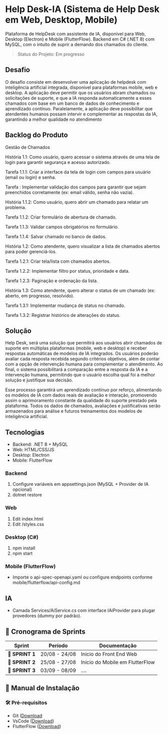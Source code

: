 # Help Desk-IA (Sistema de Help Desk em Web, Desktop, Mobile)

Plataforma de HelpDesk com assistente de IA, disponível para Web, Desktop (Electron) e Mobile (FlutterFlow). Backend em C# (.NET 8) com MySQL, com o intuito de suprir a demando dos chamados do cliente.

> Status do Projeto: Em progresso

 
## Desafio <a id="desafio"></a>

O desafio consiste em desenvolver uma aplicação de helpdesk com inteligência artificial integrada, disponível para plataformas mobile, web e desktop. A aplicação deve permitir que os usuários abram chamados ou solicitações de suporte, e que a IA responda automaticamente a esses chamados com base em um banco de dados de conhecimento e aprendizado contínuo. Paralelamente, a aplicação deve possibilitar que atendentes humanos possam intervir e complementar as respostas da IA, garantindo a melhor qualidade no atendimento

## Backlog do Produto

Gestão de Chamados

História 1.1: Como usuário, quero acessar o sistema através de uma tela de login para garantir segurança e acesso autorizado.

Tarefa 1.1.1: Criar a interface da tela de login com campos para usuário (email ou login) e senha.

Tarefa : Implementar validação dos campos para garantir que sejam preenchidos corretamente (ex: email válido, senha não vazia).

História 1.1.2: Como usuário, quero abrir um chamado para relatar um problema.

Tarefa 1.1.2: Criar formulário de abertura de chamado.

Tarefa 1.1.3: Validar campos obrigatórios no formulário.

Tarefa 1.1.4: Salvar chamado no banco de dados.

História 1.2: Como atendente, quero visualizar a lista de chamados abertos para poder gerenciá-los.

Tarefa 1.2.1: Criar tela/lista com chamados abertos.

Tarefa 1.2.2: Implementar filtro por status, prioridade e data.

Tarefa 1.2.3: Paginação e ordenação da lista.

História 1.3: Como atendente, quero alterar o status de um chamado (ex: aberto, em progresso, resolvido).

Tarefa 1.3.1: Implementar mudança de status no chamado.

Tarefa 1.3.2: Registrar histórico de alterações do status.

## Solução <a id="solucao"></a>

Help Desk, será uma solução que permitirá aos usuários abrir chamados de suporte em múltiplas plataformas (mobile, web e desktop) e receber respostas automáticas de modelos de IA integrados. Os usuários poderão avaliar cada resposta recebida segundo critérios objetivos, além de contar com a opção de intervenção humana para complementar o atendimento. Ao final, o sistema possibilitará a comparação entre a resposta da IA e a intervenção humana, permitindo que o usuário escolha qual foi a melhor solução e justifique sua decisão.

Esse processo garantirá um aprendizado contínuo por reforço, alimentando os modelos de IA com dados reais de avaliação e interação, promovendo assim o aprimoramento constante da qualidade do suporte prestado pela plataforma. Todos os dados de chamados, avaliações e justificativas serão armazenados para análise e futuros treinamentos dos modelos de inteligência artificial.




## Tecnologias
- Backend: .NET 8 + MySQL
- Web: HTML/CSS/JS
- Desktop: Electron
- Mobile: FlutterFlow


### Backend
1. Configure variáveis em appsettings.json (MySQL + Provider de IA opcional)
2. dotnet restore


### Web
1. Edit index.html
2. Edit /styles.css

### Desktop (C#)
1. npm install
2. npm start

### Mobile (FlutterFlow)
- Importe o api-spec-openapi.yaml ou configure endpoints conforme mobile/flutterflow/api-config.md

## IA
- Camada Services/AiService.cs com interface IAiProvider para plugar provedores (dummy por padrão).


## 📅 Cronograma de Sprints <a id="sprint"></a>

| Sprint          |    Período    | Documentação                                     |
| --------------- | :-----------: | ------------------------------------------------ |
| 🔖 **SPRINT 1** | 20/08 - 24/08 | Inicio do Front End Web| ✅
| 🔖 **SPRINT 2** | 25/08 - 27/08 | Inicio do Mobile em FlutterFlow | ✅
| 🔖 **SPRINT 3** | 03/09 - 08/09 | ....


## 📖 Manual de Instalação <a id="manual"></a>

### 🛠 Pré-requisitos

- Git ([Download](https://git-scm.com/downloads)
- VsCode ([Download](https://code.visualstudio.com/download))
- FlutterFlow ([Download](https://www.flutterflow.io/downloads))



